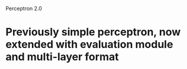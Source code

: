 Perceptron 2.0
# Previously simple perceptron, now extended with evaluation module and multi-layer format
